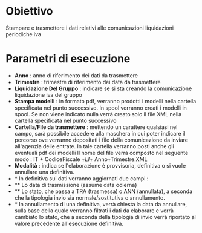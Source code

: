 
# Obiettivo

Stampare e trasmettere i dati relativi alle comunicazioni liquidazioni periodiche iva


# Parametri di esecuzione

-  **Anno** :  anno di riferimento dei dati da trasmettere
-  **Trimestre** :  trimestre di riferimento dei data da trasmettere
-  **Liquidazione Del Gruppo** :  indicare se si sta creando la comunicazione liquidazione iva   del gruppo
-  **Stampa modelli** :   in formato pdf, verranno prodotti i modelli nella cartella specificata   nel punto successivo. In spool verranno creati i modelli in spool.   Se non viene indicato nulla verrà creato solo il file XML nella cartella   specificata nel punto successivo
-  **Cartella/File da trasmettere** :  mettendo un carattere qualsiasi nel campo, sarà possibile   accedere alla maschera in cui poter indicare il percorso ove verranno depositati i file della   comunicazione da inviare all'agenzia delle entrate. In tale cartella verranno   posti anche gli eventuali pdf dei modelli   Il nome del file verrà composto nel seguente modo :    IT + CodiceFiscale +_LI_+ Anno+Trimestre.XML
-  **Modalità** :  indica se l'elaborazione è provvisoria, definitiva o si vuole annullare una definitiva.
- \* In definitiva sui dati verranno aggiornati due campi : 
- \*\*  Lo data di trasmissione (assume data odierna)
- \*\*  Lo stato, che passa a TRA (trasmessa) o ANN (annullata), a seconda che la tipologia invio sia normale/sostitutiva o annullamento.
- \* In annullamento di una definitiva, verrà chiesta la data da annullare, sulla base della quale verranno filtrati i dati da elaborare e verrà cambiato lo stato, che a seconda della tipologia di invio verrà riportato al valore precedente all'esecuzione definitiva.

